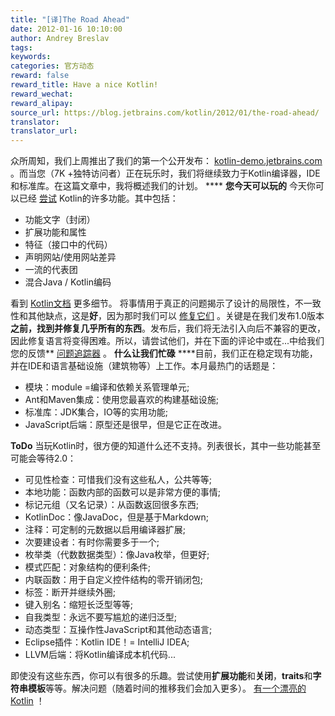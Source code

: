 ```yaml
---
title: "[译]The Road Ahead"
date: 2012-01-16 10:10:00
author: Andrey Breslav
tags:
keywords:
categories: 官方动态
reward: false
reward_title: Have a nice Kotlin!
reward_wechat:
reward_alipay:
source_url: https://blog.jetbrains.com/kotlin/2012/01/the-road-ahead/
translator:
translator_url:
---
```


众所周知，我们上周推出了我们的第一个公开发布： [kotlin-demo.jetbrains.com](http://kotlin-demo.jetbrains.com/) 。而当您（7K +独特访问者）正在玩乐时，我们将继续致力于Kotlin编译器，IDE和标准库。在这篇文章中，我将概述我们的计划。 <span id =“more-365”> </span> ****
**您今天可以玩的**
今天你可以已经 [尝试](http://kotlin-demo.jetbrains.com/) Kotlin的许多功能。其中包括：

* 功能文字（封闭）
* 扩展功能和属性
* 特征（接口中的代码）
* 声明网站/使用网站差异
* 一流的代表团
* 混合Java / Kotlin编码

看到 [Kotlin文档](http://jetbrains.com/kotlin) 更多细节。
将事情用于真正的问题揭示了设计的局限性，不一致性和其他缺点，这是**好**，因为那时我们可以 [修复它们](http://blog.jetbrains.com/kotlin/2012/01/the-great-syntactic-shift/) 。关键是在我们发布1.0版本**之前，找到并修复几乎所有的东西**。发布后，我们将无法引入向后不兼容的更改，因此修复语言将变得困难。所以，请尝试他们，并在下面的评论中或在...中给我们您的反馈** [问题追踪器](http://youtrack.jetbrains.net/issues/KT) 。
**什么让我们忙碌**
****目前，我们正在稳定现有功能，并在IDE和语言基础设施（建筑物等）上工作。本月最热门的话题是：

* 模块：module =编译和依赖关系管理单元;
* Ant和Maven集成：使用您最喜欢的构建基础设施;
* 标准库：JDK集合，IO等的实用功能;
* JavaScript后端：原型还是很早，但是它正在改进。

**ToDo**
当玩Kotlin时，很方便的知道什么还不支持。列表很长，其中一些功能甚至可能会等待2.0：

* 可见性检查：可惜我们没有这些私人，公共等等;
* 本地功能：函数内部的函数可以是非常方便的事情;
* 标记元组（又名记录）：从函数返回很多东西;
* KotlinDoc：像JavaDoc，但是基于Markdown;
* 注释：可定制的元数据以启用编译器扩展;
* 次要建设者：有时你需要多于一个;
* 枚举类（代数数据类型）：像Java枚举，但更好;
* 模式匹配：对象结构的便利条件;
* 内联函数：用于自定义控件结构的零开销闭包;
* 标签：断开并继续外圈;
* 键入别名：缩短长泛型等等;
* 自我类型：永远不要写尴尬的递归泛型;
* 动态类型：互操作性JavaScript和其他动态语言;
* Eclipse插件：Kotlin IDE！= IntelliJ IDEA;
* LLVM后端：将Kotlin编译成本机代码...

即使没有这些东西，你可以有很多的乐趣。尝试使用**扩展功能**和**关闭**，**traits**和**字符串模板**等等。解决问题（随着时间的推移我们会加入更多）。 [有一个漂亮的Kotlin](http://kotlin-demo.jetbrains.com/) ！

